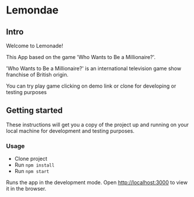 # Lemondae
## Intro

Welcome to Lemonade!

This App based on the game 'Who Wants to Be a Millionaire?'.

'Who Wants to Be a Millionaire?' is an international television game show franchise of British origin.

You can try play game clicking on demo link or clone for developing or testing purposes

## Getting started

These instructions will get you a copy of the project up and running on your local machine for development and testing purposes.

### Usage
* Clone project
* Run `npm install`
* Run `npm start`

Runs the app in the development mode.
Open [http://localhost:3000](http://localhost:3000) to view it in the browser.

